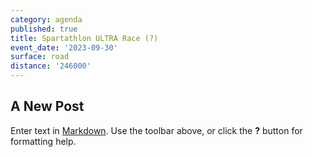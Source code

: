 ```yaml
---
category: agenda
published: true
title: Spartathlon ULTRA Race (?)
event_date: '2023-09-30'
surface: road
distance: '246000'
---
```

## A New Post

Enter text in [Markdown](http://daringfireball.net/projects/markdown/). Use the toolbar above, or click the **?** button for formatting help.
